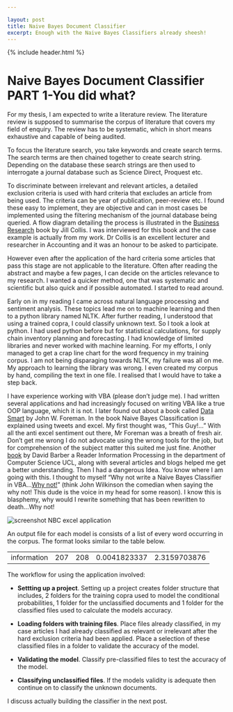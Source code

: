 ```yaml
---

layout: post
title: Naive Bayes Document Classifier
excerpt: Enough with the Naive Bayes Classifiers already sheesh!
---
```


{% include header.html %}

# Naive Bayes Document Classifier PART 1-You did what? #

For my thesis, I am expected to write a literature review. The literature review is supposed to summarise the corpus of literature that covers my field of enquiry. The review has to be systematic, which in short means exhaustive and capable of being audited. 

To focus the literature search, you take keywords and create search terms. The search terms are then chained together to create search string. Depending on the database these search strings are then used to interrogate a journal database such as Science Direct, Proquest etc. 

To discriminate between irrelevant and relevant articles, a detailed exclusion criteria is used with hard criteria that excludes an article from being used. The criteria can be year of publication, peer-review etc. I found these easy to implement, they are objective and can in most cases be implemented using the filtering mechanism of the journal database being queried. A flow diagram detailing the process is illustrated in the [Business Research](http://www.amazon.co.uk/Business-Research-Practical-Undergraduate-Postgraduate/dp/0230301835/ref=sr_1_sc_1?ie=UTF8&qid=1437217747&sr=8-1-spell&keywords=business+research+jill+colis) book by Jill Collis. I was interviewed for this book and the case example is actually from my work. Dr Collis is an excellent lecturer and researcher in Accounting and it was an honour to be asked to participate.

However even after the application of the hard criteria some articles that pass this stage are not applicable to the literature.  Often after reading the abstract and maybe a few pages, I can decide on the articles relevance to my research. I wanted a quicker method, one that was systematic and scientific but also quick and if possible automated. I started to read around.

Early on in my reading I came across natural language processing and sentiment analysis. These topics lead me on to machine learning and then to a python library named NLTK. After further reading, I understood that using a trained copra, I could classify unknown text. So I took a look at python. I had used python before but for statistical calculations, for supply chain inventory planning and forecasting. I had knowledge of limited libraries and never worked with machine learning. For my efforts, I only managed to get a crap line chart for the word frequency in my training corpus. I am not being disparaging towards NLTK, my failure was all on me. My approach to learning the library was wrong. I even created my corpus by hand, compiling the text in one file.  I realised that I would have to take a step back.

I have experience working with VBA (please don’t judge me). I had written several applications and had increasingly focused on writing VBA like a true OOP language, which it is not. I later found out about a book called [Data Smart](http://www.amazon.co.uk/Data-Smart-Science-Transform-Information/dp/111866146X/ref=sr_1_1?ie=UTF8&qid=1437218510&sr=8-1&keywords=data+smart) by John W. Foreman. In the book Naive Bayes Classification is explained using tweets and excel. My first thought was, “This Guy!…” With all the anti excel sentiment out there, Mr Foreman was a breath of fresh air. Don’t get me wrong I do not advocate using the wrong tools for the job, but for comprehension of the subject matter this suited me just fine. Another [book](https://www.google.co.uk/url?sa=t&rct=j&q=&esrc=s&source=web&cd=1&cad=rja&uact=8&ved=0CCIQFjAAahUKEwjb2t2py-TGAhWIbRQKHU0-A4k&url=http%3A%2F%2Fweb4.cs.ucl.ac.uk%2Fstaff%2FD.Barber%2Ftextbook%2F090310.pdf&ei=HDqqVdvcJojbUc38jMgI&usg=AFQjCNE1DaK9fD5mFcKXuRpSylvEP2wNsg&sig2=mZOo915kIYGLkWCaGfbZ_Q&bvm=bv.98197061,d.d24) by David Barber a Reader Information Processing in the department of Computer Science UCL, along with several articles and blogs helped me get a better understanding. Then I had a dangerous Idea. You know where I am going with this. I thought to myself “Why not write a Naive Bayes Classifier in VBA…[Why not!](https://youtu.be/V2rG8nKh4Cc?t=1m26s)” (think John Wilkinson the comedian when saying the why not! This dude is the voice in my head for some reason). I know this is blasphemy, why would I rewrite something that has been rewritten to death...Why not!

![screenshot NBC excel application]({{base}}/assets/printoutNBC.png "NBC Screenshot")

An output file for each model is consists of a list of every word occurring in the corpus. The format looks similar to the table below.
<table>
<tr>
<td>information</td>
<td>207</td>
<td>208</td>
<td>0.0041823337</td>
<td>2.3159703876</td>
</tr>
</table>

 The workflow for using the application involved:

 * **Settting up a project**. Setting up a project creates folder structure that includes, 2 folders for the training copra used to model the conditional probabilities, 1 folder for the unclassified documents and 1 folder for the classified files used to calculate the models accuracy.

 * **Loading folders with training files**. Place files already classified, in my case articles I had already classified as relevant or irrelevant after the hard exclusion criteria had been applied. Place a selection of these classified files in a folder to validate the accuracy of the model.

 * **Validating the model**. Classify pre-classified files to test the accuracy of the model.

 * **Classifying unclassified files**. If the models validity is adequate then continue on to classify the unknown documents. 

I discuss actually building the classifier in the next post.
